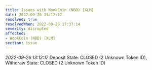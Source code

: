 ```yaml
---
title: Issues with WookCoin (NBD) [XLM]
date: 2022-09-26 13:12:17
resolved: true
resolvedWhen: 2022-09-26 17:37:14
severity: disrupted
affected:
- WookCoin (NBD) [XLM]
section: issue
---
```


*2022-09-26 13:12:17* Deposit State: CLOSED (2 Unknown Token ID), Withdraw State: CLOSED (2 Unknown Token ID)